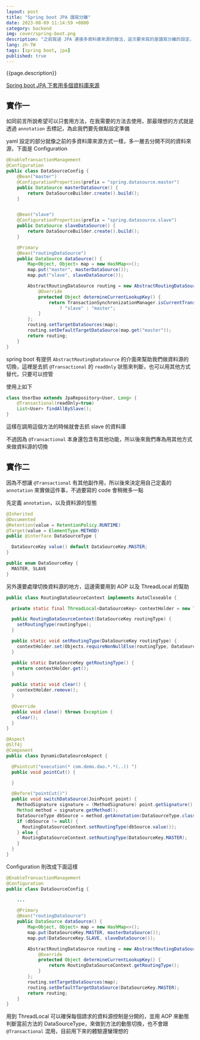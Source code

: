 ```yaml
---
layout: post
title: "Spring boot JPA 讀寫分離"
date: 2023-08-09 11:14:59 +0800
category: backend
img: cover/spring-boot.png
description: "之前寫過 JPA 連接多資料庫來源的做法，這次要來寫的是讀寫分離的設定，實際上也可以透過多資料庫來源的做法來操作，不過使用上會變成讀與寫需要使用不同的類別，理想上是希望可以只套用到方法，這樣可以都用同一個 DAO 來操作，根據需求不同來決定是否存取主資料庫，下面也附上之前的文章可以先參考看看"
lang: zh-TW
tags: [spring boot, jpa]
published: true
---
```


{{page.description}}

[Spring boot JPA 下套用多個資料庫來源](https://bingdoal.github.io/backend/2022/09/spring-boot-jpa-multiple-datasource/)

## 實作一

如同前言所說希望可以只套用方法，在我需要的方法去使用，那最理想的方式就是透過 `annotation` 去標記，為此我們要先做點設定準備

yaml 設定的部分就像之前的多資料庫來源方式一樣，多一層去分開不同的資料來源，下面是 Configuration

```java
@EnableTransactionManagement
@Configuration
public class DataSourceConfig {
    @Bean("master")
    @ConfigurationProperties(prefix = "spring.datasource.master")
    public DataSource masterDataSource() {
        return DataSourceBuilder.create().build();
    }


    @Bean("slave")
    @ConfigurationProperties(prefix = "spring.datasource.slave")
    public DataSource slaveDataSource() {
        return DataSourceBuilder.create().build();
    }

    @Primary
    @Bean("routingDataSource")
    public DataSource dataSource() {
        Map<Object, Object> map = new HashMap<>();
        map.put("master", masterDataSource());
        map.put("slave", slaveDataSource());

        AbstractRoutingDataSource routing = new AbstractRoutingDataSource() {
            @Override
            protected Object determineCurrentLookupKey() {
                return TransactionSynchronizationManager.isCurrentTransactionReadOnly()
                    ? "slave" : "master";
            }
        };
        routing.setTargetDataSources(map);
        routing.setDefaultTargetDataSource(map.get("master"));
        return routing;
    }
}

```

spring boot 有提供 `AbstractRoutingDataSource` 的介面來幫助我們做資料源的切換，這裡是去抓 `@Transactional` 的 `readOnly` 狀態來判斷，也可以用其他方式替代，只要可以控管

使用上如下

```java
class UserDao extends JpaRepository<User, Long> {
    @Transactional(readOnly=true)
    List<User> findAllBySlave();
}
```

這樣在調用這個方法的時候就會去抓 slave 的資料庫

不過因為 `@Transactional` 本身還包含有其他功能，所以後來我們專為用其他方式來做資料源的切換

## 實作二

因為不想讓 `@Transactional` 有其他副作用，所以後來決定用自己定義的 `annotation` 來實做這件事，不過要寫的 code 會稍微多一點

先定義 `annotation`，以及資料源的型態

```java
@Inherited
@Documented
@Retention(value = RetentionPolicy.RUNTIME)
@Target(value = ElementType.METHOD)
public @interface DataSourceType {

  DataSourceKey value() default DataSourceKey.MASTER;
}
```

```java
public enum DataSourceKey {
  MASTER, SLAVE
}
```

另外還要處理切換資料源的地方，這邊需要用到 AOP 以及 ThreadLocal 的幫助

```java
public class RoutingDataSourceContext implements AutoCloseable {

  private static final ThreadLocal<DataSourceKey> contextHolder = new ThreadLocal<>();

  public RoutingDataSourceContext(DataSourceKey routingType) {
    setRoutingType(routingType);
  }

  public static void setRoutingType(DataSourceKey routingType) {
    contextHolder.set(Objects.requireNonNullElse(routingType, DataSourceKey.MASTER));
  }

  public static DataSourceKey getRoutingType() {
    return contextHolder.get();
  }

  public static void clear() {
    contextHolder.remove();
  }

  @Override
  public void close() throws Exception {
    clear();
  }
}
```

```java
@Aspect
@Slf4j
@Component
public class DynamicDataSourceAspect {

  @Pointcut("execution(* com.demo.dao.*.*(..)) ")
  public void pointCut() {

  }

  @Before("pointCut()")
  public void switchDataSource(JoinPoint point) {
    MethodSignature signature = (MethodSignature) point.getSignature();
    Method method = signature.getMethod();
    DataSourceType dbSource = method.getAnnotation(DataSourceType.class);
    if (dbSource != null) {
      RoutingDataSourceContext.setRoutingType(dbSource.value());
    } else {
      RoutingDataSourceContext.setRoutingType(DataSourceKey.MASTER);
    }
  }
}
```

Configuration 則改成下面這樣

```java
@EnableTransactionManagement
@Configuration
public class DataSourceConfig {

    ...

    @Primary
    @Bean("routingDataSource")
    public DataSource dataSource() {
        Map<Object, Object> map = new HashMap<>();
        map.put(DataSourceKey.MASTER, masterDataSource());
        map.put(DataSourceKey.SLAVE, slaveDataSource());

        AbstractRoutingDataSource routing = new AbstractRoutingDataSource() {
            @Override
            protected Object determineCurrentLookupKey() {
                return RoutingDataSourceContext.getRoutingType();
            }
        };
        routing.setTargetDataSources(map);
        routing.setDefaultTargetDataSource(DataSourceKey.MASTER);
        return routing;
    }
}
```

用到 ThreadLocal 可以確保每個請求的資料源控制是分開的，並用 AOP 來動態判斷當前方法的 DataSourceType，來做到方法的動態切換，也不會跟 `@Transactional` 混用，目前用下來的體驗還蠻理想的
